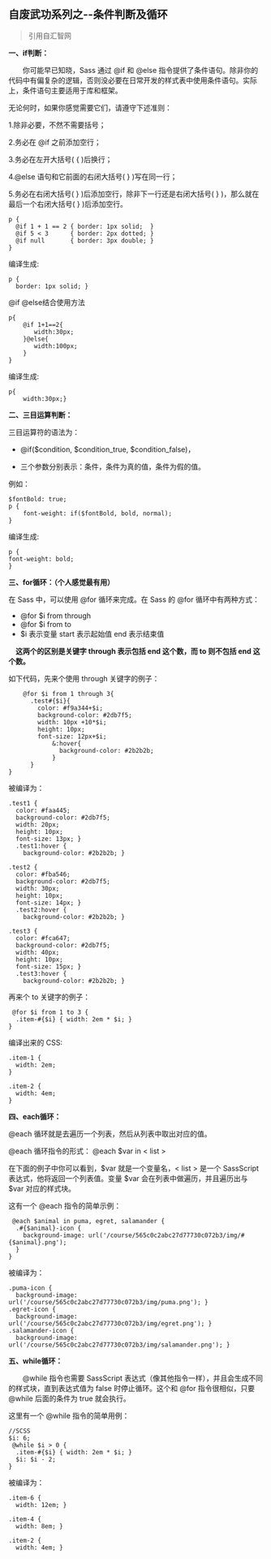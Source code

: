 自废武功系列之--条件判断及循环
--
> 引用自汇智网

**一、if判断：**


　　你可能早已知晓，Sass 通过 @if 和 @else 指令提供了条件语句。除非你的代码中有偏复杂的逻辑，否则没必要在日常开发的样式表中使用条件语句。实际上，条件语句主要适用于库和框架。

无论何时，如果你感觉需要它们，请遵守下述准则：

1.除非必要，不然不需要括号；

2.务必在 @if 之前添加空行；

3.务必在左开大括号( { )后换行；

4.@else 语句和它前面的右闭大括号( } )写在同一行；

5.务必在右闭大括号( } )后添加空行，除非下一行还是右闭大括号( } )，那么就在最后一个右闭大括号( } )后添加空行。

	
	p {
	  @if 1 + 1 == 2 { border: 1px solid;  }
	  @if 5 < 3      { border: 2px dotted; }
	  @if null       { border: 3px double; }
	}
编译生成:

	p {
	  border: 1px solid; }
@if @else结合使用方法

	p{
	    @if 1+1==2{
	       width:30px;
	    }@else{
	       width:100px;
	    }
	}
编译生成:
	
	p{
	    width:30px;}


**二、三目运算判断：**

三目运算符的语法为：

+ @if($condition, $condition_true, $condition_false)，
 
+ 三个参数分别表示：条件，条件为真的值，条件为假的值。


例如：

	$fontBold: true;
	p {
	    font-weight: if($fontBold, bold, normal);
	}

编译生成:

	p {
    font-weight: bold;
	}


**三、for循环：（个人感觉最有用）**

在 Sass 中，可以使用 @for 循环来完成。在 Sass 的 @for 循环中有两种方式：

+ @for $i from through
+ @for $i from to
+ $i 表示变量 start 表示起始值 end 表示结束值

　**这两个的区别是关键字 through 表示包括 end 这个数，而 to 则不包括 end 这个数。**

如下代码，先来个使用 through 关键字的例子：

		@for $i from 1 through 3{
		  .test#{$i}{
		    color: #f9a344+$i;
		    background-color: #2db7f5;
		    width: 10px +10*$i;
		    height: 10px;
		    font-size: 12px+$i;
			    &:hover{
			      background-color: #2b2b2b;
			    }
		  }
	}

被编译为：

	.test1 {
	  color: #faa445;
	  background-color: #2db7f5;
	  width: 20px;
	  height: 10px;
	  font-size: 13px; }
	  .test1:hover {
	    background-color: #2b2b2b; }
	
	.test2 {
	  color: #fba546;
	  background-color: #2db7f5;
	  width: 30px;
	  height: 10px;
	  font-size: 14px; }
	  .test2:hover {
	    background-color: #2b2b2b; }
	
	.test3 {
	  color: #fca647;
	  background-color: #2db7f5;
	  width: 40px;
	  height: 10px;
	  font-size: 15px; }
	  .test3:hover {
	    background-color: #2b2b2b; }


再来个 to 关键字的例子：

	 @for $i from 1 to 3 {
	  .item-#{$i} { width: 2em * $i; }
	}

编译出来的 CSS:

	.item-1 {
	  width: 2em;
	}
	 
	.item-2 {
	  width: 4em;
	}


**四、each循环：**

@each 循环就是去遍历一个列表，然后从列表中取出对应的值。

@each 循环指令的形式： @each $var in < list >

在下面的例子中你可以看到，$var 就是一个变量名，< list > 是一个 SassScript 表达式，他将返回一个列表值。变量 $var 会在列表中做遍历，并且遍历出与 $var 对应的样式块。

这有一个 @each 指令的简单示例：


	 @each $animal in puma, egret, salamander {
	  .#{$animal}-icon {
	    background-image: url('/course/565c0c2abc27d77730c072b3/img/#{$animal}.png');
	  }
	}

被编译为：

	.puma-icon {
	  background-image: url('/course/565c0c2abc27d77730c072b3/img/puma.png'); }
	.egret-icon {
	  background-image: url('/course/565c0c2abc27d77730c072b3/img/egret.png'); }
	.salamander-icon {
	  background-image: url('/course/565c0c2abc27d77730c072b3/img/salamander.png'); }



**五、while循环：**

　　@while 指令也需要 SassScript 表达式（像其他指令一样），并且会生成不同的样式块，直到表达式值为 false 时停止循环。这个和 @for 指令很相似，只要 @while 后面的条件为 true 就会执行。

这里有一个 @while 指令的简单用例：


	//SCSS
	$i: 6;
	 @while $i > 0 {
	  .item-#{$i} { width: 2em * $i; }
	  $i: $i - 2;
	}


被编译为：

	.item-6 {
	  width: 12em; }
	 
	.item-4 {
	  width: 8em; }
	 
	.item-2 {
	  width: 4em; }


